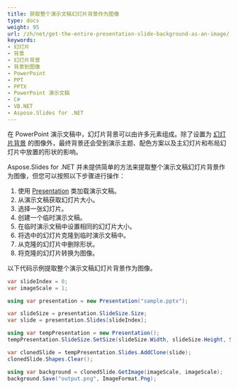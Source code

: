 ```yaml
---
title: 获取整个演示文稿幻灯片背景作为图像
type: docs
weight: 95
url: /zh/net/get-the-entire-presentation-slide-background-as-an-image/
keywords:
- 幻灯片
- 背景
- 幻灯片背景
- 背景到图像
- PowerPoint
- PPT
- PPTX
- PowerPoint 演示文稿
- C#
- VB.NET
- Aspose.Slides for .NET
---
```


在 PowerPoint 演示文稿中，幻灯片背景可以由许多元素组成。除了设置为 [幻灯片背景](/slides/zh/net/presentation-background/) 的图像外，最终背景还会受到演示主题、配色方案以及主幻灯片和布局幻灯片中放置的形状的影响。

Aspose.Slides for .NET 并未提供简单的方法来提取整个演示文稿幻灯片背景作为图像，但您可以按照以下步骤进行操作：
1. 使用 [Presentation](https://reference.aspose.com/slides/net/aspose.slides/presentation/) 类加载演示文稿。
1. 从演示文稿获取幻灯片大小。
1. 选择一张幻灯片。
1. 创建一个临时演示文稿。
1. 在临时演示文稿中设置相同的幻灯片大小。
1. 将选中的幻灯片克隆到临时演示文稿中。
1. 从克隆的幻灯片中删除形状。
1. 将克隆的幻灯片转换为图像。

以下代码示例提取整个演示文稿幻灯片背景作为图像。
```cs
var slideIndex = 0;
var imageScale = 1;

using var presentation = new Presentation("sample.pptx");

var slideSize = presentation.SlideSize.Size;
var slide = presentation.Slides[slideIndex];

using var tempPresentation = new Presentation();    
tempPresentation.SlideSize.SetSize(slideSize.Width, slideSize.Height, SlideSizeScaleType.DoNotScale);

var clonedSlide = tempPresentation.Slides.AddClone(slide);
clonedSlide.Shapes.Clear();

using var background = clonedSlide.GetImage(imageScale, imageScale);
background.Save("output.png", ImageFormat.Png);
```